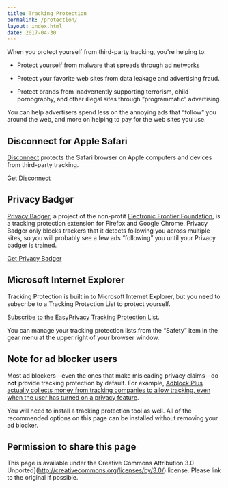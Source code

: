 ```yaml
---
title: Tracking Protection
permalink: /protection/
layout: index.html
date: 2017-04-30
---
```



When you protect yourself from third-party tracking, you're helping to:

 * Protect yourself from malware that spreads through ad networks

 * Protect your favorite web sites from data leakage and advertising fraud.

 * Protect brands from inadvertently supporting terrorism, child pornography, and other illegal sites
   through <q>programmatic</q> advertising.

You can help advertisers spend less on the annoying
ads that <q>follow</q> you around the web, and more
on helping to pay for the web sites you use.


<section id="safari"><h2>Disconnect for Apple Safari</h2>

[Disconnect](https://disconnect.me/disconnect)
protects the Safari browser on Apple computers and
devices from third-party tracking.

<p><a href="https://disconnect.me/disconnect" class="buttonlink">Get Disconnect</a></p>
</section>

<section id="privacybadger"><h2>Privacy Badger</h2>

[Privacy Badger](https://www.eff.org/privacybadger),
a project of the non-profit [Electronic Frontier
Foundation](https://www.eff.org/), is a tracking
protection extension for Firefox and Google Chrome.
Privacy Badger only blocks trackers that it detects
following you across multiple sites, so you will
probably see a few ads <q>following</q> you until your
Privacy badger is trained.

<p><a href="https://www.eff.org/privacybadger" class="buttonlink">Get Privacy Badger</a></p>
</section>

<section id="msie"><h2>Microsoft Internet Explorer</h2>

<p>Tracking Protection is built in to Microsoft Internet
Explorer, but you need to subscribe to a Tracking
Protection List to protect yourself.</p>

<p><a class="buttonlink"
href="javascript:window.external.msAddTrackingProtectionList('http://easylist-msie.adblockplus.org/easyprivacy.tpl',
'EasyPrivacy Tracking Protection List')">Subscribe
to the EasyPrivacy Tracking Protection List</a>.</p>

<p>You can manage your tracking protection lists from
the <q>Safety</q> item in the gear menu at the upper
right of your browser window.</p>

</section>

## Note for ad blocker users 

Most ad blockers&mdash;even the ones that make misleading privacy claims&mdash;do **not** provide tracking protection by default.  For example, [Adblock Plus actually collects money from tracking companies to allow tracking, even when the user has turned on a privacy feature](http://blog.aloodo.org/posts/consumer-privacy-tool-not-so-much/).

You will need to install a tracking protection tool
as well.  All of the recommended options on this page
can be installed without removing your ad blocker.

## Permission to share this page

This page is available under the
Creative Commons Attribution 3.0 Unported](http://creativecommons.org/licenses/by/3.0/) license.  Please link to the original if possible.

